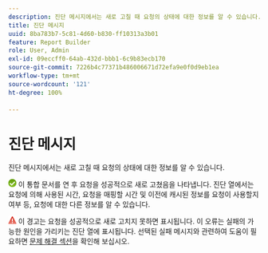 ```yaml
---
description: 진단 메시지에서는 새로 고칠 때 요청의 상태에 대한 정보를 알 수 있습니다.
title: 진단 메시지
uuid: 8ba783b7-5c81-4d60-b830-ff10313a3b01
feature: Report Builder
role: User, Admin
exl-id: 09eccff0-64ab-432d-bbb1-6c9b83ecb170
source-git-commit: 7226b4c77371b486006671d72efa9e0f0d9eb1ea
workflow-type: tm+mt
source-wordcount: '121'
ht-degree: 100%

---
```


# 진단 메시지

진단 메시지에서는 새로 고칠 때 요청의 상태에 대한 정보를 알 수 있습니다.

![icon_notice_success.gif](assets/icon_notice_success.gif) 이 통합 문서를 연 후 요청을 성공적으로 새로 고쳤음을 나타냅니다. 진단 열에서는 요청에 의해 사용된 시간, 요청을 매핑할 시간 및 이전에 캐시된 정보를 요청이 사용할지 여부 등, 요청에 대한 다른 정보를 알 수 있습니다.

![icon_notice_warn.gif](assets/icon_notice_warn.gif) 이 경고는 요청을 성공적으로 새로 고치지 못하면 표시됩니다. 이 오류는 실패의 가능한 원인을 가리키는 진단 열에 표시됩니다. 선택된 실패 메시지와 관련하여 도움이 필요하면 [문제 해결 섹션](/help/analyze/report-builder/troubleshoot.md)을 확인해 보십시오.
